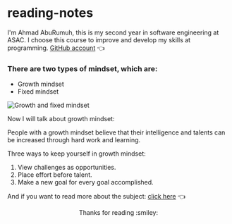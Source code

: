 # reading-notes

I'm Ahmad AbuRumuh, this is my second year in software engineering at ASAC. I choose this course to improve and develop my skills at programming. [GitHub account](https://github.com/Ahmad-AbuRumuh) :point_left:


### There are two types of mindset, which are:
* Growth mindset
* Fixed mindset

![Growth and fixed mindset](http://www.blufftonicon.com/sites/default/files/images/articles/2021/46125-growth-mindset-vs-fixed-mindset.jpg)

Now I will talk about growth mindset:

People with a growth mindset believe that their intelligence and talents can be increased through hard work and learning.

Three ways to keep yourself in growth mindset:

1. View challenges as opportunities.
2. Place effort before talent.
3. Make a new goal for every goal accomplished.

And if you want to read more about the subject: [click here](https://www.atlassian.com/blog/inside-atlassian/growth-mindset) :point_left:

<div align="center"> Thanks for reading :smiley:
